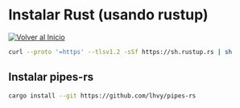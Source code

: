# Instalar Rust (usando rustup)

[![Volver al Inicio](https://img.shields.io/badge/-Volver_al_Inicio-6e5494?style=for-the-badge&logo=home-assistant&logoColor=white&labelColor=1a1a1a)](README.md)

```zsh
curl --proto '=https' --tlsv1.2 -sSf https://sh.rustup.rs | sh
```

## Instalar pipes-rs

```zsh
cargo install --git https://github.com/lhvy/pipes-rs
```
